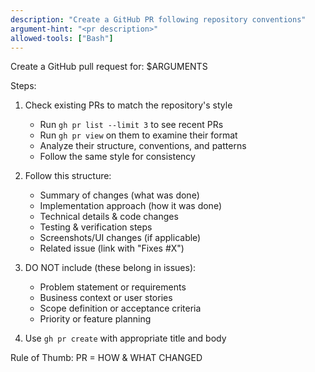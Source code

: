 ```yaml
---
description: "Create a GitHub PR following repository conventions"
argument-hint: "<pr description>"
allowed-tools: ["Bash"]
---
```


Create a GitHub pull request for: $ARGUMENTS

Steps:

1. Check existing PRs to match the repository's style
   - Run `gh pr list --limit 3` to see recent PRs
   - Run `gh pr view` on them to examine their format
   - Analyze their structure, conventions, and patterns
   - Follow the same style for consistency

2. Follow this structure:
   - Summary of changes (what was done)
   - Implementation approach (how it was done)
   - Technical details & code changes
   - Testing & verification steps
   - Screenshots/UI changes (if applicable)
   - Related issue (link with "Fixes #X")

3. DO NOT include (these belong in issues):
   - Problem statement or requirements
   - Business context or user stories
   - Scope definition or acceptance criteria
   - Priority or feature planning

4. Use `gh pr create` with appropriate title and body

Rule of Thumb: PR = HOW & WHAT CHANGED
